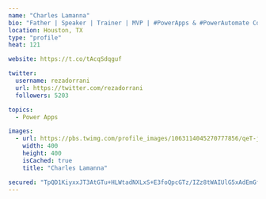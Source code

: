 ```yaml
---
name: "Charles Lamanna"
bio: "Father | Speaker | Trainer | MVP | #PowerApps & #PowerAutomate Community Super User | YouTuber Right-pointing triangle http://youtube.com/c/rezadorrani | Learn - Share - Clockwise rightwards and leftwards open circle arrows"
location: Houston, TX
type: "profile"
heat: 121

website: https://t.co/tAcqSdqguf

twitter:
  username: rezadorrani
  url: https://twitter.com/rezadorrani
  followers: 5203

topics:
  - Power Apps

images:
  - url: https://pbs.twimg.com/profile_images/1063114045270777856/qeT-jpWr_400x400.jpg
    width: 400
    height: 400
    isCached: true
    title: "Charles Lamanna"

secured: "TpQD1KiyxxJT3AtGTu+HLWtadNXLxS+E3foQpcGTz/IZz8tWAIUlG5xAdEmGfJkdwWEjp28BJ0mTMF/2ymUCpwvaDcJ8dBYbCu1xM/kEiDZS0r2p4WpQXoAK8RMYaNvPf115fdZ4geTmjM6FOcAkFmpcAyAmdz/v9vjhEzSgMx0yYf/lM9Jc/5FTjpr+uUsa5rPnM4Y4mW5O40Gpl+rVSU09qxFd/hX2F2RDtJxEnpjlIfYCKsHgvi0fKlG2yZ3xTOhKb61rM/a1/uBTFVJMPav4hOj6lmEeoyuF5TlQcP1aUFmGDQT5NQZJv+P/GTlv2VfqST7ZwDadfLodoNxfTKAFT4VChvt/5H0iek4SN4BtowEjkquPcBnIKCNkbiQaJRDbDDe4AGNwMU/R1etqll0CUXzNuGw/TNi/otdBXaA=;HKcJ6rzJkebsyqFmlWJV6g=="
---
```


